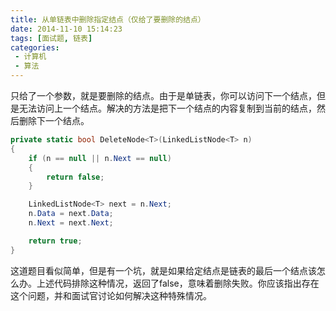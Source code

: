```yaml
---
title: 从单链表中删除指定结点（仅给了要删除的结点）
date: 2014-11-10 15:14:23
tags: [面试题, 链表]
categories:
 - 计算机
 - 算法
---
```

只给了一个参数，就是要删除的结点。由于是单链表，你可以访问下一个结点，但是无法访问上一个结点。解决的方法是把下一个结点的内容复制到当前的结点，然后删除下一个结点。  
``` csharp
private static bool DeleteNode<T>(LinkedListNode<T> n)
{
    if (n == null || n.Next == null)
    {
        return false;
    }

    LinkedListNode<T> next = n.Next;
    n.Data = next.Data;
    n.Next = next.Next;

    return true;
}
```
这道题目看似简单，但是有一个坑，就是如果给定结点是链表的最后一个结点该怎么办。上述代码排除这种情况，返回了false，意味着删除失败。你应该指出存在这个问题，并和面试官讨论如何解决这种特殊情况。
